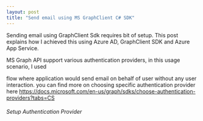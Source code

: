```yaml
---
layout: post
title: "Send email using MS GraphClient C# SDK"
---
```

Sending email using GraphClient Sdk requires bit of setup. This post explains how I achieved this using Azure AD, GraphClient SDK and Azure App Service.

MS Graph API support various authentication providers, in this usage scenario, I used 

[*client_credentials*]: https://docs.microsoft.com/en-us/azure/active-directory/develop/v2-oauth2-client-creds-grant-flow

 flow where application would send email on behalf of user without any user interaction. you can find more on choosing specific authentication provider here https://docs.microsoft.com/en-us/graph/sdks/choose-authentication-providers?tabs=CS

###### Setup Authentication Provider

